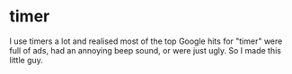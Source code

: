 # timer

I use timers a lot and realised most of the top Google hits for "timer" were
full of ads, had an annoying beep sound, or were just ugly. So I made this
little guy.
